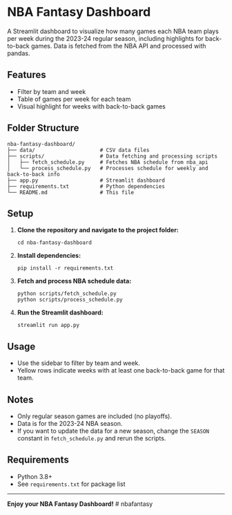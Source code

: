 # NBA Fantasy Dashboard

A Streamlit dashboard to visualize how many games each NBA team plays per week during the 2023-24 regular season, including highlights for back-to-back games. Data is fetched from the NBA API and processed with pandas.

## Features
- Filter by team and week
- Table of games per week for each team
- Visual highlight for weeks with back-to-back games

## Folder Structure
```
nba-fantasy-dashboard/
├── data/                     # CSV data files
├── scripts/                  # Data fetching and processing scripts
│   ├── fetch_schedule.py     # Fetches NBA schedule from nba_api
│   └── process_schedule.py   # Processes schedule for weekly and back-to-back info
├── app.py                    # Streamlit dashboard
├── requirements.txt          # Python dependencies
└── README.md                 # This file
```

## Setup
1. **Clone the repository and navigate to the project folder:**
   ```
   cd nba-fantasy-dashboard
   ```
2. **Install dependencies:**
   ```
   pip install -r requirements.txt
   ```
3. **Fetch and process NBA schedule data:**
   ```
   python scripts/fetch_schedule.py
   python scripts/process_schedule.py
   ```
4. **Run the Streamlit dashboard:**
   ```
   streamlit run app.py
   ```

## Usage
- Use the sidebar to filter by team and week.
- Yellow rows indicate weeks with at least one back-to-back game for that team.

## Notes
- Only regular season games are included (no playoffs).
- Data is for the 2023-24 NBA season.
- If you want to update the data for a new season, change the `SEASON` constant in `fetch_schedule.py` and rerun the scripts.

## Requirements
- Python 3.8+
- See `requirements.txt` for package list

---
**Enjoy your NBA Fantasy Dashboard!** #   n b a f a n t a s y  
 